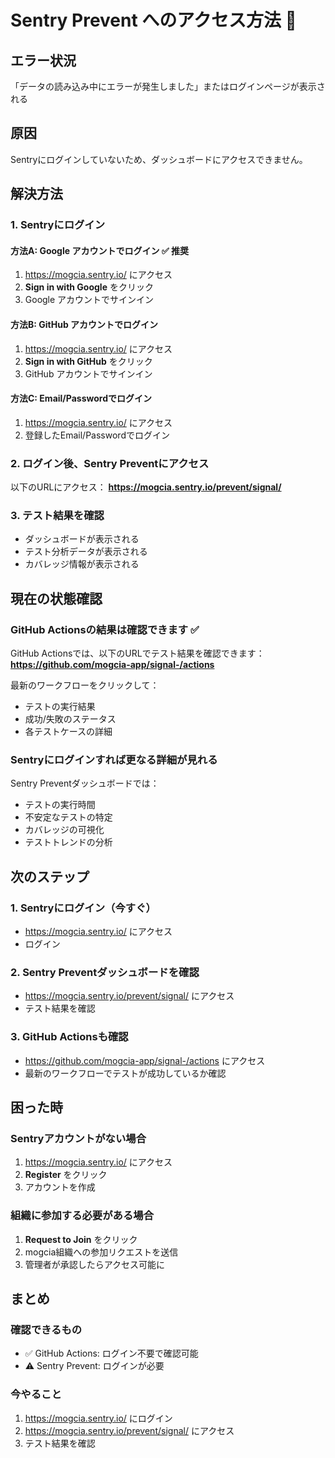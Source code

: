 # Sentry Prevent へのアクセス方法 🔐

## エラー状況
「データの読み込み中にエラーが発生しました」またはログインページが表示される

## 原因
Sentryにログインしていないため、ダッシュボードにアクセスできません。

## 解決方法

### 1. Sentryにログイン

#### 方法A: Google アカウントでログイン ✅ 推奨
1. https://mogcia.sentry.io/ にアクセス
2. **Sign in with Google** をクリック
3. Google アカウントでサインイン

#### 方法B: GitHub アカウントでログイン
1. https://mogcia.sentry.io/ にアクセス
2. **Sign in with GitHub** をクリック
3. GitHub アカウントでサインイン

#### 方法C: Email/Passwordでログイン
1. https://mogcia.sentry.io/ にアクセス
2. 登録したEmail/Passwordでログイン

### 2. ログイン後、Sentry Preventにアクセス

以下のURLにアクセス：
**https://mogcia.sentry.io/prevent/signal/**

### 3. テスト結果を確認

- ダッシュボードが表示される
- テスト分析データが表示される
- カバレッジ情報が表示される

## 現在の状態確認

### GitHub Actionsの結果は確認できます ✅
GitHub Actionsでは、以下のURLでテスト結果を確認できます：
**https://github.com/mogcia-app/signal-/actions**

最新のワークフローをクリックして：
- テストの実行結果
- 成功/失敗のステータス
- 各テストケースの詳細

### Sentryにログインすれば更なる詳細が見れる

Sentry Preventダッシュボードでは：
- テストの実行時間
- 不安定なテストの特定
- カバレッジの可視化
- テストトレンドの分析

## 次のステップ

### 1. Sentryにログイン（今すぐ）
- https://mogcia.sentry.io/ にアクセス
- ログイン

### 2. Sentry Preventダッシュボードを確認
- https://mogcia.sentry.io/prevent/signal/ にアクセス
- テスト結果を確認

### 3. GitHub Actionsも確認
- https://github.com/mogcia-app/signal-/actions にアクセス
- 最新のワークフローでテストが成功しているか確認

## 困った時

### Sentryアカウントがない場合
1. https://mogcia.sentry.io/ にアクセス
2. **Register** をクリック
3. アカウントを作成

### 組織に参加する必要がある場合
1. **Request to Join** をクリック
2. mogcia組織への参加リクエストを送信
3. 管理者が承認したらアクセス可能に

## まとめ

### 確認できるもの
- ✅ GitHub Actions: ログイン不要で確認可能
- ⚠️ Sentry Prevent: ログインが必要

### 今やること
1. https://mogcia.sentry.io/ にログイン
2. https://mogcia.sentry.io/prevent/signal/ にアクセス
3. テスト結果を確認

